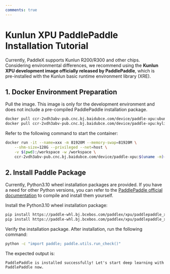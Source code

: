 ```yaml
---
comments: true
---
```


# Kunlun XPU PaddlePaddle Installation Tutorial

Currently, PaddleX supports Kunlun R200/R300 and other chips. Considering environmental differences, we recommend using the <b>Kunlun XPU development image officially released by PaddlePaddle</b>, which is pre-installed with the Kunlun basic runtime environment library (XRE).

## 1. Docker Environment Preparation
Pull the image. This image is only for the development environment and does not include a pre-compiled PaddlePaddle installation package.

```bash
docker pull ccr-2vdh3abv-pub.cnc.bj.baidubce.com/device/paddle-xpu:ubuntu20-x86_64-gcc84-py310 # For X86 architecture
docker pull ccr-2vdh3abv-pub.cnc.bj.baidubce.com/device/paddle-xpu:kylinv10-aarch64-gcc82-py310 # For ARM architecture
```
Refer to the following command to start the container:

```bash
docker run -it --name=xxx -m 81920M --memory-swap=81920M \
    --shm-size=128G --privileged --net=host \
    -v $(pwd):/workspace -w /workspace \
    ccr-2vdh3abv-pub.cnc.bj.baidubce.com/device/paddle-xpu:$(uname -m)-py310 bash
```

## 2. Install Paddle Package
Currently, Python3.10 wheel installation packages are provided. If you have a need for other Python versions, you can refer to the [PaddlePaddle official documentation](https://www.paddlepaddle.org.cn/en/install/quick) to compile and install them yourself.

Install the Python3.10 wheel installation package:

```bash
pip install https://paddle-whl.bj.bcebos.com/paddlex/xpu/paddlepaddle_xpu-2.6.1-cp310-cp310-linux_x86_64.whl # For X86 architecture
pip install https://paddle-whl.bj.bcebos.com/paddlex/xpu/paddlepaddle_xpu-2.6.1-cp310-cp310-linux_aarch64.whl # For ARM architecture
```

Verify the installation package. After installation, run the following command:

```bash
python -c "import paddle; paddle.utils.run_check()"
```

The expected output is:

```
PaddlePaddle is installed successfully! Let's start deep learning with PaddlePaddle now.
```
